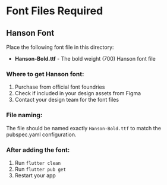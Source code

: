 # Font Files Required

## Hanson Font
Place the following font file in this directory:

- **Hanson-Bold.ttf** - The bold weight (700) Hanson font file

### Where to get Hanson font:
1. Purchase from official font foundries
2. Check if included in your design assets from Figma
3. Contact your design team for the font files

### File naming:
The file should be named exactly `Hanson-Bold.ttf` to match the pubspec.yaml configuration.

### After adding the font:
1. Run `flutter clean`
2. Run `flutter pub get`
3. Restart your app